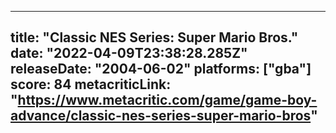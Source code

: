
---
title: "Classic NES Series: Super Mario Bros."
date: "2022-04-09T23:38:28.285Z"
releaseDate: "2004-06-02"
platforms: ["gba"]
score: 84
metacriticLink: "https://www.metacritic.com/game/game-boy-advance/classic-nes-series-super-mario-bros"
---
